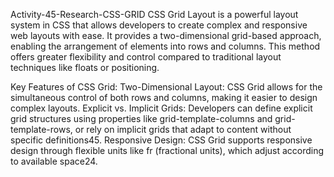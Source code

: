 Activity-45-Research-CSS-GRID
CSS Grid Layout is a powerful layout system in CSS that allows developers to create complex and responsive web layouts with ease. It provides a two-dimensional grid-based approach, enabling the arrangement of elements into rows and columns. This method offers greater flexibility and control compared to traditional layout techniques like floats or positioning.

Key Features of CSS Grid:
Two-Dimensional Layout: CSS Grid allows for the simultaneous control of both rows and columns, making it easier to design complex layouts.
Explicit vs. Implicit Grids: Developers can define explicit grid structures using properties like grid-template-columns and grid-template-rows, or rely on implicit grids that adapt to content without specific definitions45.
Responsive Design: CSS Grid supports responsive design through flexible units like fr (fractional units), which adjust according to available space24.

